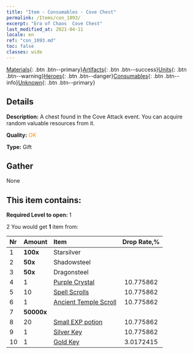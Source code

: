 ```yaml
---
title: "Item - Consumables - Cove Chest"
permalink: /Items/con_1093/
excerpt: "Era of Chaos  Cove Chest"
last_modified_at: 2021-04-11
locale: en
ref: "con_1093.md"
toc: false
classes: wide
---
```

 [Materials](/Items/){: .btn .btn--primary}[Artifacts](/Items/Artifacts/){: .btn .btn--success}[Units](/Items/Units/){: .btn .btn--warning}[Heroes](/Items/Heroes/){: .btn .btn--danger}[Consumables](/Items/Consumables/){: .btn .btn--info}[Unknown](/Items/Unknown/){: .btn .btn--primary}

## Details
 **Description:** A chest found in the Cove Attack event. You can acquire random valuable resources from it.

 **Quality:** <span style="color: #FF8C00">OK</span>

 **Type:** Gift

## Gather

  None

## This item contains:

 **Required Level to open:** 1

 2 You would get **1** item  from:

  | Nr | Amount |     Item    | Drop Rate,% |
  |:---|:-------|:------------|:---------:|
  | 1 |  **100x** | Starsilver |  | 10.775862 | 
  | 2 |  **50x** | Shadowsteel |  | 10.775862 | 
  | 3 |  **50x** | Dragonsteel |  | 10.775862 | 
  | 4 | 1 | [Purple Crystal](/Items/con_720/) | 10.775862 | 
  | 5 | 10 | [Spell Scrolls](/Items/con_694/) | 10.775862 | 
  | 6 | 1 | [Ancient Temple Scroll](/Items/con_697/) | 10.775862 | 
  | 7 |  **50000x** | <i class="fas fa-coins"/> |  | 10.775862 | 
  | 8 | 20 | [Small EXP potion](/Items/con_701/) | 10.775862 | 
  | 9 | 1 | [Silver Key](/Items/con_693/) | 10.775862 | 
  | 10 | 1 | [Gold Key](/Items/con_783/) | 3.0172415 | 
